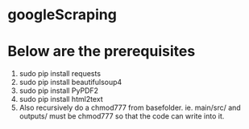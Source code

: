 # googleScraping

# Below are the prerequisites
1. sudo pip install requests
2. sudo pip install beautifulsoup4
3. sudo pip install PyPDF2
4. sudo pip install html2text
5. Also recursively do a chmod777 from basefolder. ie. main/src/ and outputs/ must be chmod777 so that the code can write into it.
